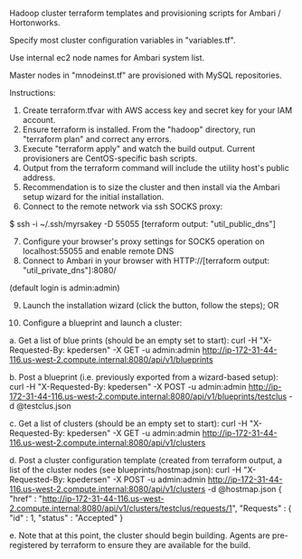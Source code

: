 Hadoop cluster terraform templates and provisioning scripts for Ambari / Hortonworks.

Specify most cluster configuration variables in "variables.tf".

Use internal ec2 node names for Ambari system list.

Master nodes in "mnodeinst.tf" are provisioned with MySQL repositories.

Instructions:

1. Create terraform.tfvar with AWS access key and secret key for your IAM account. 
2. Ensure terraform is installed. From the "hadoop" directory, run "terraform plan" and correct any errors.
3. Execute "terraform apply" and watch the build output. Current provisioners are CentOS-specific bash scripts.
4. Output from the terraform command will include the utility host's public address.
5. Recommendation is to size the cluster and then install via the Ambari setup wizard for the initial installation.
6. Connect to the remote network via ssh SOCKS proxy:

$ ssh -i ~/.ssh/myrsakey -D 55055 [terraform output: "util_public_dns"]

7. Configure your browser's proxy settings for SOCK5 operation on localhost:55055 and enable remote DNS
8. Connect to Ambari in your browser with HTTP://[terraform output: "util_private_dns"]:8080/

(default login is admin:admin)

9. Launch the installation wizard (click the button, follow the steps); OR

9. Configure a blueprint and launch a cluster:

a. Get a list of blue prints (should be an empty set to start):
curl -H "X-Requested-By: kpedersen" -X GET -u admin:admin http://ip-172-31-44-116.us-west-2.compute.internal:8080/api/v1/blueprints

b. Post a blueprint (i.e. previously exported from a wizard-based setup):
curl -H "X-Requested-By: kpedersen" -X POST -u admin:admin http://ip-172-31-44-116.us-west-2.compute.internal:8080/api/v1/blueprints/testclus -d @testclus.json

c. Get a list of clusters (should be an empty set to start):
curl -H "X-Requested-By: kpedersen" -X GET -u admin:admin http://ip-172-31-44-116.us-west-2.compute.internal:8080/api/v1/clusters

d. Post a cluster configuration template (created from terraform output, a list of the cluster nodes (see blueprints/hostmap.json):
curl -H "X-Requested-By: kpedersen" -X POST -u admin:admin http://ip-172-31-44-116.us-west-2.compute.internal:8080/api/v1/clusters -d @hostmap.json
{
  "href" : "http://ip-172-31-44-116.us-west-2.compute.internal:8080/api/v1/clusters/testclus/requests/1",
  "Requests" : {
    "id" : 1,
    "status" : "Accepted"
}

e. Note that at this point, the cluster should begin building. Agents are pre-registered by terraform to ensure they are available for the build.
